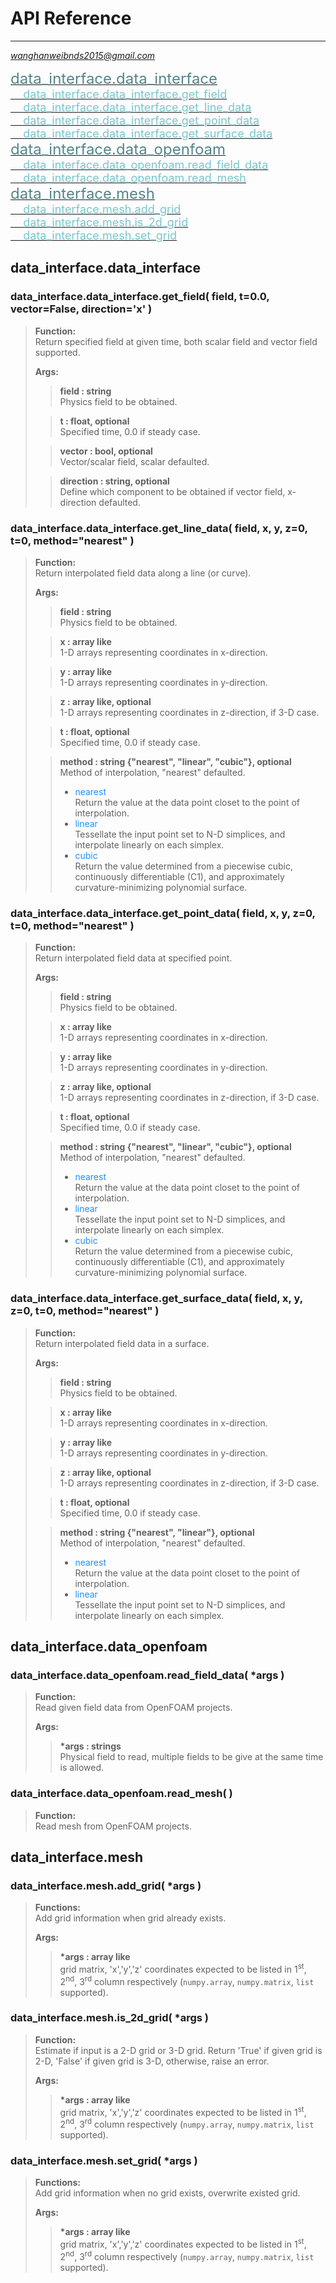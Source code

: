 # API Reference

---

<u>_wanghanweibnds2015@gmail.com_</u>

[<font size=5 color=53868b>data_interface.data_interface</font>](#data_interface)  
[<font size=4 color=7ac5cd>&nbsp;&nbsp;&nbsp;&nbsp;data_interface.data_interface.get_field</font>](#data_interface_get_field)  
[<font size=4 color=7ac5cd>&nbsp;&nbsp;&nbsp;&nbsp;data_interface.data_interface.get_line_data</font>](#data_interface_get_line_data)  
[<font size=4 color=7ac5cd>&nbsp;&nbsp;&nbsp;&nbsp;data_interface.data_interface.get_point_data</font>](#data_interface_get_point_data)  
[<font size=4 color=7ac5cd>&nbsp;&nbsp;&nbsp;&nbsp;data_interface.data_interface.get_surface_data</font>](#data_interface_get_surface_data)  
[<font size=5 color=53868b>data_interface.data_openfoam</font>](#data_openfoam)  
[<font size=4 color=7ac5cd>&nbsp;&nbsp;&nbsp;&nbsp;data_interface.data_openfoam.read_field_data</font>](#data_openfoam_read_field_data)  
[<font size=4 color=7ac5cd>&nbsp;&nbsp;&nbsp;&nbsp;data_interface.data_openfoam.read_mesh</font>](#data_openfoam_read_mesh)  
[<font size=5 color=53868b>data_interface.mesh</font>](#mesh)  
[<font size=4 color=7ac5cd>&nbsp;&nbsp;&nbsp;&nbsp;data_interface.mesh.add_grid</font>](#mesh_add_grid)  
[<font size=4 color=7ac5cd>&nbsp;&nbsp;&nbsp;&nbsp;data_interface.mesh.is_2d_grid</font>](#mesh_is_2d_grid)  
[<font size=4 color=7ac5cd>&nbsp;&nbsp;&nbsp;&nbsp;data_interface.mesh.set_grid</font>](#mesh_set_grid)  

## data_interface.data_interface<span id="data_interface"></span>

### data_interface.data_interface.get_field( field, t=0.0, vector=False, direction='x' )<span id="data_interface_get_field"></span>   
> **Function:**  
> Return specified field at given time, both scalar field and vector field supported.  
>   
> **Args:**  
> >**field : string**  
> >Physics field to be obtained.
> 
> >**t : float, optional**  
> >Specified time, 0.0 if steady case.
> 
> >**vector : bool, optional**  
> >Vector/scalar field, scalar defaulted.
> 
> >**direction : string, optional**  
> >Define which component to be obtained if vector field, x-direction defaulted.

### data_interface.data_interface.get_line_data( field, x, y, z=0, t=0, method="nearest" )<span id="data_interface_get_line_data"></span>  
> **Function:**  
> Return interpolated field data along a line (or curve).
>   
> **Args:**
> >**field : string**  
> >Physics field to be obtained.  
>  
> >**x : array like**  
> >1-D arrays representing coordinates in x-direction.  
>  
> >**y : array like**  
> >1-D arrays representing coordinates in y-direction.  
> 
> >**z : array like, optional**  
> >1-D arrays representing coordinates in z-direction, if 3-D case.  
>   
> >**t : float, optional**  
> >Specified time, 0.0 if steady case.    
>   
> >**method : string {"nearest", "linear", "cubic"}, optional**  
> >Method of interpolation, "nearest" defaulted.  
> > - <font color="#1e90ff">nearest</font>  
> > Return the value at the data point closet to the point of interpolation.  
> > - <font color="#1e90ff">linear</font>  
> > Tessellate the input point set to N-D simplices, and interpolate linearly on each simplex.  
> > - <font color="#1e90ff">cubic</font>  
> > Return the value determined from a piecewise cubic, continuously differentiable (C1), and approximately curvature-minimizing polynomial surface.

### data_interface.data_interface.get_point_data( field, x, y, z=0, t=0, method="nearest" )<span id="data_interface_get_point_data"></span>  
> **Function:**  
> Return interpolated field data at specified point.
>   
> **Args:**
> >**field : string**  
> >Physics field to be obtained.  
>  
> >**x : array like**  
> >1-D arrays representing coordinates in x-direction.  
>  
> >**y : array like**  
> >1-D arrays representing coordinates in y-direction.  
> 
> >**z : array like, optional**  
> >1-D arrays representing coordinates in z-direction, if 3-D case.  
>   
> >**t : float, optional**  
> >Specified time, 0.0 if steady case.    
>   
> >**method : string {"nearest", "linear", "cubic"}, optional**  
> >Method of interpolation, "nearest" defaulted.  
> > - <font color="#1e90ff">nearest</font>  
> > Return the value at the data point closet to the point of interpolation.  
> > - <font color="#1e90ff">linear</font>  
> > Tessellate the input point set to N-D simplices, and interpolate linearly on each simplex.  
> > - <font color="#1e90ff">cubic</font>  
> > Return the value determined from a piecewise cubic, continuously differentiable (C1), and approximately curvature-minimizing polynomial surface.

### data_interface.data_interface.get_surface_data( field, x, y, z=0, t=0, method="nearest" )<span id="data_interface_get_surface_data"></span>  
> **Function:**  
> Return interpolated field data in a surface.
>   
> **Args:**
> >**field : string**  
> >Physics field to be obtained.  
>  
> >**x : array like**  
> >1-D arrays representing coordinates in x-direction.  
>  
> >**y : array like**  
> >1-D arrays representing coordinates in y-direction.  
> 
> >**z : array like, optional**  
> >1-D arrays representing coordinates in z-direction, if 3-D case.  
>   
> >**t : float, optional**  
> >Specified time, 0.0 if steady case.    
>   
> >**method : string {"nearest", "linear"}, optional**  
> >Method of interpolation, "nearest" defaulted.  
> > - <font color="#1e90ff">nearest</font>  
> > Return the value at the data point closet to the point of interpolation.  
> > - <font color="#1e90ff">linear</font>  
> > Tessellate the input point set to N-D simplices, and interpolate linearly on each simplex.

## data_interface.data_openfoam<span id="data_openfoam"></span>

### data_interface.data_openfoam.read_field_data( *args )<span id="data_openfoam_read_field_data"></span>
> **Function:**  
> Read given field data from OpenFOAM projects.  
>   
> **Args:**
> >**\*args : strings**  
> >Physical field to read, multiple fields to be give at the same time is allowed.

### data_interface.data_openfoam.read_mesh( )<span id="data_openfoam_read_mesh"></span>
> **Function:**  
> Read mesh from OpenFOAM projects.

## data_interface.mesh<span id="mesh"></span>

### data_interface.mesh.add_grid( *args )<span id="mesh_add_grid"></span>  
> **Functions:**  
> Add grid information when grid already exists.
> 
> **Args:**  
> >**\*args : array like**  
> >grid matrix, 'x','y','z' coordinates expected to be listed in 1<sup>st</sup>, 2<sup>nd</sup>, 3<sup>rd</sup> column respectively (`numpy.array`, `numpy.matrix`, `list` supported).

### data_interface.mesh.is_2d_grid( *args )<span id="mesh_is_2d_grid"></span>
> **Function:**  
> Estimate if input is a 2-D grid or 3-D grid. Return 'True' if given grid is 2-D, 'False' if given grid is 3-D, otherwise, raise an error.  
>   
> **Args:** 
> >**\*args : array like**  
> >grid matrix, 'x','y','z' coordinates expected to be listed in 1<sup>st</sup>, 2<sup>nd</sup>, 3<sup>rd</sup> column respectively (`numpy.array`, `numpy.matrix`, `list` supported).

### data_interface.mesh.set_grid( *args )<span id="mesh_set_grid"></span>
> **Functions:**  
> Add grid information when no grid exists, overwrite existed grid.  
> 
> **Args:**
> >**\*args : array like**  
> >grid matrix, 'x','y','z' coordinates expected to be listed in 1<sup>st</sup>, 2<sup>nd</sup>, 3<sup>rd</sup> column respectively (`numpy.array`, `numpy.matrix`, `list` supported).

